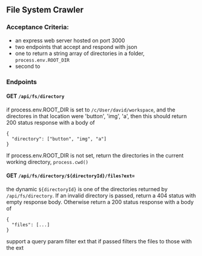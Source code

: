 ## File System Crawler

### Acceptance Criteria:

* an express web server hosted on port 3000
* two endpoints that accept and respond with json
* one to return a string array of directories in a folder, `process.env.ROOT_DIR`
* second to 

### Endpoints

#### GET `/api/fs/directory`
if process.env.ROOT_DIR is set to `/c/User/david/workspace`, and the directores
in that location were 'button', 'img', 'a', then this should return 200 status response with a body of 
```
{
  "directory": ["button", "img", "a"]
}
```
If process.env.ROOT_DIR is not set, return the directories in the current working directory, `process.cwd()`

#### GET `/api/fs/directory/${directoryId}/files?ext=`

the dynamic `${directoryId}` is one of the directories returned by 
`/api/fs/directory`.  If an invalid directory is passed, return a 404 status
with empty response body.  Otherwise return a 200 status response with a body of
```
{
  "files": [...]
}
```
support a query param filter ext that if passed filters the files to those
with the ext


